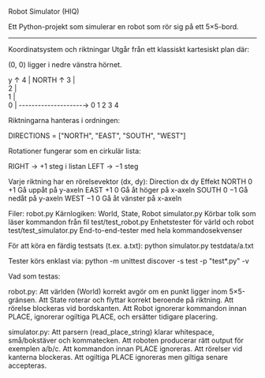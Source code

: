 Robot Simulator (HIQ)

Ett Python-projekt som simulerar en robot som rör sig på ett 5×5-bord.  

---

Koordinatsystem och riktningar
Utgår från ett klassiskt kartesiskt plan där:

(0, 0) ligger i nedre vänstra hörnet.  


   y
   ↑
 4 |         NORTH ↑
 3 |               
 2 |               
 1 |               
 0 |
    --------------------→
      0  1  2  3  4


Riktningarna hanteras i ordningen:

DIRECTIONS = ["NORTH", "EAST", "SOUTH", "WEST"]

Rotationer fungerar som en cirkulär lista:

RIGHT → +1 steg i listan
LEFT → −1 steg

Varje riktning har en rörelsevektor (dx, dy):
Direction	dx	dy	Effekt
NORTH	0	+1	Gå uppåt på y-axeln
EAST	+1	0	Gå åt höger på x-axeln
SOUTH	0	−1	Gå nedåt på y-axeln
WEST	−1	0	Gå åt vänster på x-axeln


Filer:
robot.py	Kärnlogiken: World, State, Robot
simulator.py	Körbar tolk som läser kommandon från fil
test/test_robot.py	Enhetstester för värld och robot
test/test_simulator.py	End-to-end-tester med hela kommandosekvenser

För att köra en färdig testsats (t.ex. a.txt):
python simulator.py testdata/a.txt


Tester körs enklast via:
python -m unittest discover -s test -p "test*.py" -v


Vad som testas:

robot.py:
Att världen (World) korrekt avgör om en punkt ligger inom 5×5-gränsen.
Att State roterar och flyttar korrekt beroende på riktning.
Att rörelse blockeras vid bordskanten.
Att Robot ignorerar kommandon innan PLACE, ignorerar ogiltiga PLACE, och ersätter tidigare placering.

simulator.py:
Att parsern (read_place_string) klarar whitespace, små/bokstäver och kommatecken.
Att roboten producerar rätt output för exemplen a/b/c.
Att kommandon innan PLACE ignoreras.
Att rörelser vid kanterna blockeras.
Att ogiltiga PLACE ignoreras men giltiga senare accepteras.
